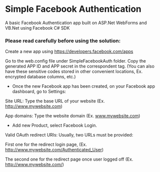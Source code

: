 # Simple Facebook Authentication
A basic Facebook Authentication app built on ASP.Net WebForms and VB.Net using Facebook C# SDK

### Please read carefully before using the solution:

Create a new app using https://developers.facebook.com/apps

Go to the web.config file under SimpleFacebookAuth folder. Copy the generated APP ID and APP secret in the correspondent <appSettings> tag.
(You can also have these sensitive codes stored in other convenient locations, Ex. encrypted database columns, etc.)

* Once the new Facebook app has been created, on your Facebook app dashboard, go to Settings:

Site URL: Type the base URL of your website (Ex. http://www.mywebsite.com)

App domains: Type the website domain (Ex. www.mywebsite.com)

* Add new Product, select Facebook Login.

Valid OAuth redirect URIs: Usually, two URLs must be provided:

First one for the redirect login page, (Ex. http://www.mywebsite.com/Authenticated_User)

The second one for the redirect page once user logged off (Ex. http://www.mywebsite.com/)
